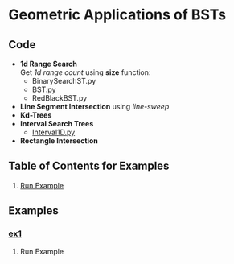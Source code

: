 # Geometric Applications of BSTs

## Code
  * **1d Range Search**    
    Get *1d range count* using **size** function:    
    * BinarySearchST.py
    * BST.py
    * RedBlackBST.py
  * **Line Segment Intersection** using *line-sweep*
  * **Kd-Trees**
  * **Interval Search Trees**
    * [Interval1D.py](../py/AlgsSedgewickWayne/Interval1D.py)
  * **Rectangle Intersection**

## Table of Contents for Examples
  1. [Run Example](#ex1)

## Examples 
### [ex1](#table-of-contents-for-examples)
1. Run Example

